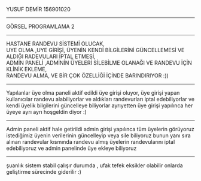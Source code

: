 YUSUF DEMİR 156901020<hr>
GÖRSEL PROGRAMLAMA 2<hr>
HASTANE RANDEVU SİSTEMİ OLUCAK,<br>
UYE OLMA ,UYE GİRİŞİ, ÜYENİN KENDİ BİLGİLERİNİ GÜNCELLEMESİ VE ALDIĞI RADEVULARI İPTAL ETMESİ,<br>
ADMİN PANELİ ,ADMİNİN ÜYELERİ SİLEBİLME OLANAĞI VE RANDEVU İÇİN KLİNİK EKLEME,<br>
RANDEVU ALMA, VE BİR ÇOK ÖZELLİĞİ İÇİNDE BARINDIRIYOR :))
<hr>
Yapılanlar üye olma paneli aktif edildi üye girişi oluyor, üye girişi yapan kullanıcılar randevu alabiliyorlar ve aldıkları randevurları
iptal edebiliyorlar ve kendi üyelik bilgilerini güncelleye biliyorlar ayrıyetten üye girişi yapılınca her üyeye ayrı ayrı hoşgeldin diyor :)
<hr>
Admin paneli aktif hale getirildi admin girişi yapılınca tüm üyelerin görüyoruz istediğimiz üyenin verilerinin güncelleyip veya sile biliyoruz bunun yanı sıra alınan randevular kısmında randevu almış üyelerin randevularını iptal edebiliyoruz ve admin panelinde üye ekleye biliyoruz
<hr>
şuanlık sistem stabil çalışır durumda , ufak tefek eksikler olabilir onlarda geliştirme sürecinde giderilir :)

